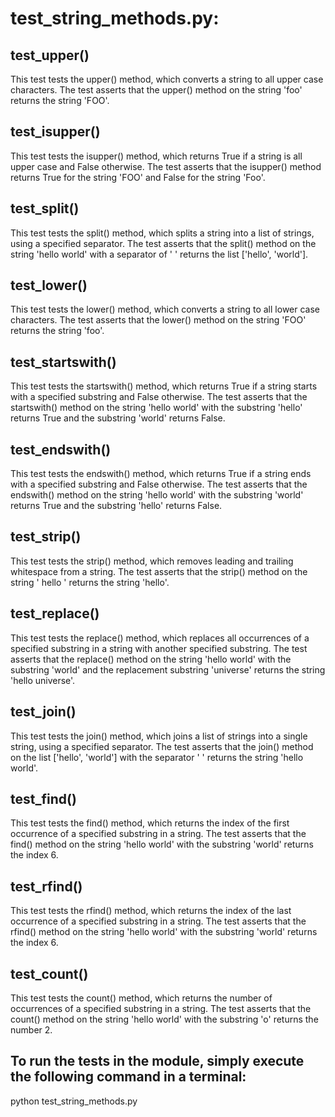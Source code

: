 # test_string_methods.py:

## test_upper()
This test tests the upper() method, which converts a string to all upper case characters. The test asserts that the upper() method on the string 'foo' returns the string 'FOO'.

## test_isupper()
This test tests the isupper() method, which returns True if a string is all upper case and False otherwise. The test asserts that the isupper() method returns True for the string 'FOO' and False for the string 'Foo'.

## test_split()
This test tests the split() method, which splits a string into a list of strings, using a specified separator. The test asserts that the split() method on the string 'hello world' with a separator of ' ' returns the list ['hello', 'world'].

## test_lower()
This test tests the lower() method, which converts a string to all lower case characters. The test asserts that the lower() method on the string 'FOO' returns the string 'foo'.

## test_startswith()
This test tests the startswith() method, which returns True if a string starts with a specified substring and False otherwise. The test asserts that the startswith() method on the string 'hello world' with the substring 'hello' returns True and the substring 'world' returns False.

## test_endswith()
This test tests the endswith() method, which returns True if a string ends with a specified substring and False otherwise. The test asserts that the endswith() method on the string 'hello world' with the substring 'world' returns True and the substring 'hello' returns False.

## test_strip()
This test tests the strip() method, which removes leading and trailing whitespace from a string. The test asserts that the strip() method on the string ' hello ' returns the string 'hello'.

## test_replace()
This test tests the replace() method, which replaces all occurrences of a specified substring in a string with another specified substring. The test asserts that the replace() method on the string 'hello world' with the substring 'world' and the replacement substring 'universe' returns the string 'hello universe'.

## test_join()
This test tests the join() method, which joins a list of strings into a single string, using a specified separator. The test asserts that the join() method on the list ['hello', 'world'] with the separator ' ' returns the string 'hello world'.

## test_find()
This test tests the find() method, which returns the index of the first occurrence of a specified substring in a string. The test asserts that the find() method on the string 'hello world' with the substring 'world' returns the index 6.

## test_rfind()
This test tests the rfind() method, which returns the index of the last occurrence of a specified substring in a string. The test asserts that the rfind() method on the string 'hello world' with the substring 'world' returns the index 6.

## test_count()
This test tests the count() method, which returns the number of occurrences of a specified substring in a string. The test asserts that the count() method on the string 'hello world' with the substring 'o' returns the number 2.


## To run the tests in the module, simply execute the following command in a terminal:
python test_string_methods.py
